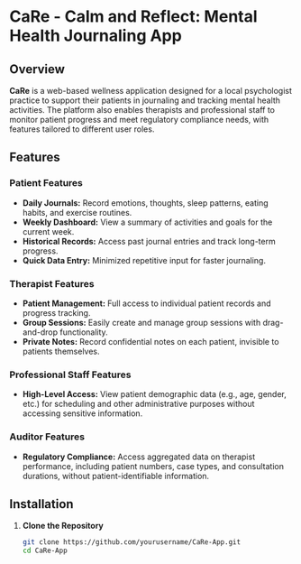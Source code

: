 # CaRe - Calm and Reflect: Mental Health Journaling App

## Overview

**CaRe** is a web-based wellness application designed for a local psychologist practice to support their patients in journaling and tracking mental health activities. The platform also enables therapists and professional staff to monitor patient progress and meet regulatory compliance needs, with features tailored to different user roles.

## Features

### Patient Features
- **Daily Journals:** Record emotions, thoughts, sleep patterns, eating habits, and exercise routines.
- **Weekly Dashboard:** View a summary of activities and goals for the current week.
- **Historical Records:** Access past journal entries and track long-term progress.
- **Quick Data Entry:** Minimized repetitive input for faster journaling.

### Therapist Features
- **Patient Management:** Full access to individual patient records and progress tracking.
- **Group Sessions:** Easily create and manage group sessions with drag-and-drop functionality.
- **Private Notes:** Record confidential notes on each patient, invisible to patients themselves.

### Professional Staff Features
- **High-Level Access:** View patient demographic data (e.g., age, gender, etc.) for scheduling and other administrative purposes without accessing sensitive information.

### Auditor Features
- **Regulatory Compliance:** Access aggregated data on therapist performance, including patient numbers, case types, and consultation durations, without patient-identifiable information.

## Installation

1. **Clone the Repository**
   ```bash
   git clone https://github.com/yourusername/CaRe-App.git
   cd CaRe-App
